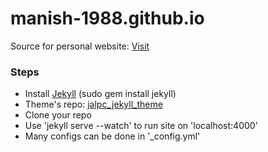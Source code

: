 # manish-1988.github.io

Source for personal website: <a target="_blank" href="https://manish-1988.github.io/">Visit</a>

### Steps

* Install [Jekyll](http://jekyllrb.com/) (sudo gem install jekyll)
* Theme's repo: [jalpc_jekyll_theme
](https://github.com/Jack614/jalpc_jekyll_theme)
* Clone your repo
* Use 'jekyll serve --watch' to run site on 'localhost:4000'
* Many configs can be done in '_config.yml'